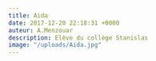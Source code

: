 ```yaml
---
title: Aida
date: 2017-12-20 22:18:31 +0000
auteur: A.Menzouar
description: Elève du collège Stanislas
image: "/uploads/Aida.jpg"
---
```

